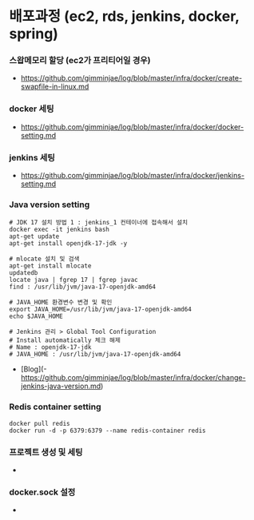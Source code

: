 # 배포과정 (ec2, rds, jenkins, docker, spring)
### 스왑메모리 할당 (ec2가 프리티어일 경우)
- https://github.com/gimminjae/log/blob/master/infra/docker/create-swapfile-in-linux.md
### docker 세팅
- https://github.com/gimminjae/log/blob/master/infra/docker/docker-setting.md
### jenkins 세팅
- https://github.com/gimminjae/log/blob/master/infra/docker/jenkins-setting.md
### Java version setting
```shell
# JDK 17 설치 방법 1 : jenkins_1 컨테이너에 접속해서 설치
docker exec -it jenkins bash
apt-get update
apt-get install openjdk-17-jdk -y

# mlocate 설치 및 검색
apt-get install mlocate
updatedb
locate java | fgrep 17 | fgrep javac
find : /usr/lib/jvm/java-17-openjdk-amd64

# JAVA_HOME 환경변수 변경 및 확인
export JAVA_HOME=/usr/lib/jvm/java-17-openjdk-amd64
echo $JAVA_HOME

# Jenkins 관리 > Global Tool Configuration
# Install automatically 체크 해제
# Name : openjdk-17-jdk
# JAVA_HOME : /usr/lib/jvm/java-17-openjdk-amd64
```
- [Blog](- https://github.com/gimminjae/log/blob/master/infra/docker/change-jenkins-java-version.md)
### Redis container setting
```
docker pull redis
docker run -d -p 6379:6379 --name redis-container redis
```
### 프로젝트 생성 및 세팅
- 
### docker.sock 설정
- 
### 
